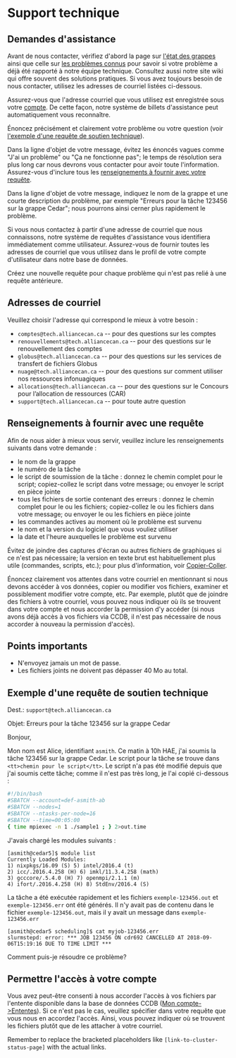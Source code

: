 # Support technique

## Demandes d'assistance

Avant de nous contacter, vérifiez d'abord la page sur [l'état des grappes](link-to-cluster-status-page) ainsi que celle sur [les problèmes connus](link-to-known-issues-page) pour savoir si votre problème a déjà été rapporté à notre équipe technique. Consultez aussi notre site wiki qui offre souvent des solutions pratiques. Si vous avez toujours besoin de nous contacter, utilisez les adresses de courriel listées ci-dessous.

Assurez-vous que l'adresse courriel que vous utilisez est enregistrée sous votre [compte](link-to-account-page). De cette façon, notre système de billets d'assistance peut automatiquement vous reconnaître.

Énoncez précisément et clairement votre problème ou votre question (voir [l'exemple d'une requête de soutien technique](#exemple-dune-requête-de-soutien-technique)).

Dans la ligne d'objet de votre message, évitez les énoncés vagues comme "J'ai un problème" ou "Ça ne fonctionne pas"; le temps de résolution sera plus long car nous devrons vous contacter pour avoir toute l'information. Assurez-vous d'inclure tous les [renseignements à fournir avec votre requête](#renseignements-à-fournir-avec-une-requête).

Dans la ligne d'objet de votre message, indiquez le nom de la grappe et une courte description du problème, par exemple "Erreurs pour la tâche 123456 sur la grappe Cedar"; nous pourrons ainsi cerner plus rapidement le problème.

Si vous nous contactez à partir d'une adresse de courriel que nous connaissons, notre système de requêtes d'assistance vous identifiera immédiatement comme utilisateur. Assurez-vous de fournir toutes les adresses de courriel que vous utilisez dans le profil de votre compte d'utilisateur dans notre base de données.

Créez une nouvelle requête pour chaque problème qui n'est pas relié à une requête antérieure.


## Adresses de courriel

Veuillez choisir l'adresse qui correspond le mieux à votre besoin :

*   `comptes@tech.alliancecan.ca` -- pour des questions sur les comptes
*   `renouvellements@tech.alliancecan.ca` -- pour des questions sur le renouvellement des comptes
*   `globus@tech.alliancecan.ca` -- pour des questions sur les services de transfert de fichiers Globus
*   `nuage@tech.alliancecan.ca` -- pour des questions sur comment utiliser nos ressources infonuagiques
*   `allocations@tech.alliancecan.ca` -- pour des questions sur le Concours pour l’allocation de ressources (CAR)
*   `support@tech.alliancecan.ca` -- pour toute autre question


## Renseignements à fournir avec une requête

Afin de nous aider à mieux vous servir, veuillez inclure les renseignements suivants dans votre demande :

*   le nom de la grappe
*   le numéro de la tâche
*   le script de soumission de la tâche : donnez le chemin complet pour le script; copiez-collez le script dans votre message; ou envoyer le script en pièce jointe
*   tous les fichiers de sortie contenant des erreurs : donnez le chemin complet pour le ou les fichiers; copiez-collez le ou les fichiers dans votre message; ou envoyer le ou les fichiers en pièce jointe
*   les commandes actives au moment où le problème est survenu
*   le nom et la version du logiciel que vous vouliez utiliser
*   la date et l'heure auxquelles le problème est survenu

Évitez de joindre des captures d'écran ou autres fichiers de graphiques si ce n'est pas nécessaire; la version en texte brut est habituellement plus utile (commandes, scripts, etc.); pour plus d'information, voir [Copier-Coller](link-to-copy-paste-guide).

Énoncez clairement vos attentes dans votre courriel en mentionnant si nous devons accéder à vos données, copier ou modifier vos fichiers, examiner et possiblement modifier votre compte, etc. Par exemple, plutôt que de joindre des fichiers à votre courriel, vous pouvez nous indiquer où ils se trouvent dans votre compte et nous accorder la permission d'y accéder (si nous avons déjà accès à vos fichiers via CCDB, il n'est pas nécessaire de nous accorder à nouveau la permission d'accès).


## Points importants

*   N'envoyez jamais un mot de passe.
*   Les fichiers joints ne doivent pas dépasser 40 Mo au total.


## <a name="exemple-dune-requête-de-soutien-technique"></a>Exemple d'une requête de soutien technique

Dest.: `support@tech.alliancecan.ca`

Objet: Erreurs pour la tâche 123456 sur la grappe Cedar

Bonjour,

Mon nom est Alice, identifiant `asmith`. Ce matin à 10h HAE, j'ai soumis la tâche 123456 sur la grappe Cedar. Le script pour la tâche se trouve dans `<tt>chemin pour le script</tt>`. Le script n'a pas été modifié depuis que j'ai soumis cette tâche; comme il n'est pas très long, je l'ai copié ci-dessous :

```bash
#!/bin/bash
#SBATCH --account=def-asmith-ab
#SBATCH --nodes=1
#SBATCH --ntasks-per-node=16
#SBATCH --time=00:05:00
{ time mpiexec -n 1 ./sample1 ; } 2>out.time
```

J'avais chargé les modules suivants :

```
[asmith@cedar5]$ module list
Currently Loaded Modules:
1) nixpkgs/16.09 (S) 5) intel/2016.4 (t)
2) icc/.2016.4.258 (H) 6) imkl/11.3.4.258 (math)
3) gcccore/.5.4.0 (H) 7) openmpi/2.1.1 (m)
4) ifort/.2016.4.258 (H) 8) StdEnv/2016.4 (S)
```

La tâche a été exécutée rapidement et les fichiers `exemple-123456.out` et `exemple-123456.err` ont été générés. Il n'y avait pas de contenu dans le fichier `exemple-123456.out`, mais il y avait un message dans `exemple-123456.err`

```
[asmith@cedar5 scheduling]$ cat myjob-123456.err
slurmstepd: error: *** JOB 123456 ON cdr692 CANCELLED AT 2018-09-06T15:19:16 DUE TO TIME LIMIT ***
```

Comment puis-je résoudre ce problème?


## Permettre l'accès à votre compte

Vous avez peut-être consenti à nous accorder l'accès à vos fichiers par l'entente disponible dans la base de données CCDB ([Mon compte->Ententes](link-to-ccdb-agreements)). Si ce n'est pas le cas, veuillez spécifier dans votre requête que vous nous en accordez l'accès. Ainsi, vous pouvez indiquer où se trouvent les fichiers plutôt que de les attacher à votre courriel.

Remember to replace the bracketed placeholders like `[link-to-cluster-status-page]` with the actual links.
